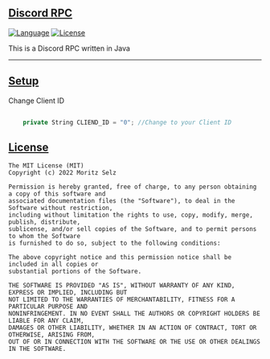 ## [Discord RPC ](#discord-rpc)

[![Language](https://img.shields.io/badge/Java-8-blue)]()
[![License](https://img.shields.io/github/license/vhesener/Closures.svg?style=plastic&colorB=68B7EB)]()


This is a Discord RPC written in Java

***
## [Setup](#usage-overview)

Change Client ID

```swift

	private String CLIEND_ID = "0"; //Change to your Client ID

```


## [License](#license)

```text
The MIT License (MIT)
Copyright (c) 2022 Moritz Selz
 
Permission is hereby granted, free of charge, to any person obtaining a copy of this software and
associated documentation files (the "Software"), to deal in the Software without restriction,
including without limitation the rights to use, copy, modify, merge, publish, distribute,
sublicense, and/or sell copies of the Software, and to permit persons to whom the Software
is furnished to do so, subject to the following conditions:
 
The above copyright notice and this permission notice shall be included in all copies or
substantial portions of the Software.
 
THE SOFTWARE IS PROVIDED "AS IS", WITHOUT WARRANTY OF ANY KIND, EXPRESS OR IMPLIED, INCLUDING BUT
NOT LIMITED TO THE WARRANTIES OF MERCHANTABILITY, FITNESS FOR A PARTICULAR PURPOSE AND
NONINFRINGEMENT. IN NO EVENT SHALL THE AUTHORS OR COPYRIGHT HOLDERS BE LIABLE FOR ANY CLAIM,
DAMAGES OR OTHER LIABILITY, WHETHER IN AN ACTION OF CONTRACT, TORT OR OTHERWISE, ARISING FROM,
OUT OF OR IN CONNECTION WITH THE SOFTWARE OR THE USE OR OTHER DEALINGS IN THE SOFTWARE.
```
